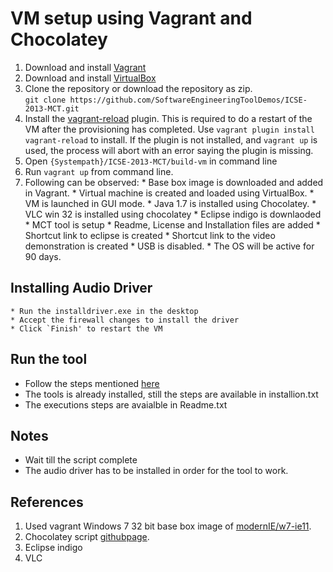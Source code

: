 # VM setup using Vagrant and Chocolatey
  1. Download and install [Vagrant](https://www.vagrantup.com/downloads.html)
  2. Download and install [VirtualBox](https://www.virtualbox.org/wiki/Downloads)
  3. Clone the repository or download the repository as zip. <br>
     `git clone https://github.com/SoftwareEngineeringToolDemos/ICSE-2013-MCT.git`
  4. Install the [vagrant-reload](https://github.com/aidanns/vagrant-reload) plugin. This is required to do a restart of the VM after the provisioning has completed. Use `vagrant plugin install vagrant-reload` to install. If the plugin is not installed, and `vagrant up` is used, the process will abort with an error saying the plugin is missing. 
  5. Open `{Systempath}/ICSE-2013-MCT/build-vm` in command line
  6. Run `vagrant up` from command line.
  7. Following can be observed:
    * Base box image is downloaded and added in Vagrant.
    * Virtual machine is created and loaded using VirtualBox.
    * VM is launched in GUI mode.
    * Java 1.7 is installed using Chocolatey.
    * VLC win 32 is installed using chocolatey
    * Eclipse indigo is downlaoded
    * MCT tool is setup
    * Readme, License and Installation files are added
    * Shortcut link to eclipse is created
    * Shortcut link to the video demonstration is created
    * USB is disabled. 
    * The OS will be active for 90 days.

## Installing Audio Driver
    * Run the installdriver.exe in the desktop
    * Accept the firewall changes to install the driver
    * Click `Finish' to restart the VM
    
## Run the tool 
  * Follow the steps mentioned [here](https://github.com/SoftwareEngineeringToolDemos/ICSE-2013-MCT)
  * The tools is already installed, still the steps are available in installion.txt
  * The executions steps are avaialble in Readme.txt

## Notes
  * Wait till the script complete
  * The audio driver has to be installed in order for the tool to work.  

## References
  1. Used vagrant Windows 7 32 bit base box image of [modernIE/w7-ie11](https://atlas.hashicorp.com/modernIE/boxes/w7-ie11).
  2. Chocolatey script [githubpage](https://github.com/chocolatey/choco/wiki/Installation#command-line).
  3. Eclipse indigo
  4. VLC
